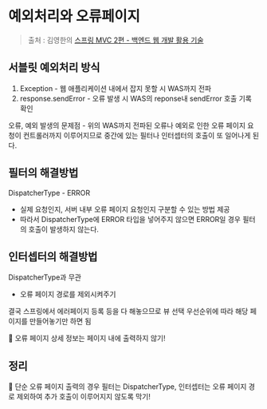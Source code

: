 예외처리와 오류페이지
==
> 출처 : 김영한의 [스프링 MVC 2편 - 백엔드 웹 개발 활용 기술](https://www.inflearn.com/course/%EC%8A%A4%ED%94%84%EB%A7%81-mvc-2/dashboard)

서블릿 예외처리 방식
--
1. Exception - 웹 애플리케이션 내에서 잡지 못할 시 WAS까지 전파
2. response.sendError - 오류 발생 시 WAS의 reponse내 sendError 호출 기록 확인

오류, 예외 발생의 문제점 - 위의 WAS까지 전파된 오류나 예외로 인한 오류 페이지 요청이 컨트롤러까지 이루어지므로 중간에 있는 필터나 인터셉터의 호출이 또 일어나게 된다.

필터의 해결방법
--
DispatcherType - ERROR
- 실제 요청인지, 서버 내부 오류 페이지 요청인지 구분할 수 있는 방법 제공
- 따라서 DispatcherType에 ERROR 타입을 넣어주지 않으면 ERROR일 경우 필터의 호출이 발생하지 않는다.

인터셉터의 해결방법
--
DispatcherType과 무관
- 오류 페이지 경로를 제외시켜주기

결국 스프링에서 에러페이지 등록 등을 다 해놓으므로 뷰 선택 우선순위에 따라 해당 페이지를 만들어놓기만 하면 됨

:punch: 오류 페이지 상세 정보는 페이지 내에 출력하지 않기!

정리
--
:rocket: 단순 오류 페이지 출력의 경우
필터는 DispatcherType, 인터셉터는 오류 페이지 경로 제외하여 추가 호출이 이루어지지 않도록 막기!
